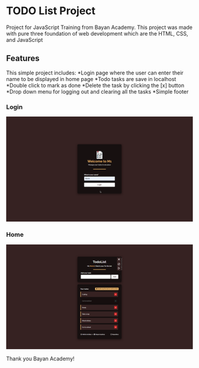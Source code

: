 # TODO List Project
Project for JavaScript Training from Bayan Academy. This project was made with pure three foundation of web development which are the HTML, CSS, and JavaScript

## Features
This simple project includes:
*Login page where the user can enter their name to be displayed in home page
*Todo tasks are save in localhost
*Double click to mark as done
*Delete the task by clicking the [x] button
*Drop down menu for logging out and clearing all the tasks
*Simple footer

### Login
![login](./md/b.png)

### Home
![home](./md/a.png)

Thank you Bayan Academy!
